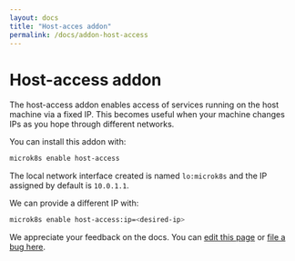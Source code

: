 ```yaml
---
layout: docs
title: "Host-acces addon"
permalink: /docs/addon-host-access
---
```


# Host-access addon

The host-access addon enables access of services running on the host machine via a fixed IP.
This becomes useful when your machine changes IPs as you hope through different networks. 

You can install this addon with:

```bash
microk8s enable host-access
```

The local network interface created is named `lo:microk8s` and the IP assigned by default is `10.0.1.1`.

We can provide a different IP with:
```bash
microk8s enable host-access:ip=<desired-ip>
```


<!-- FEEDBACK -->
<div class="p-notification--information">
  <p class="p-notification__response">
    We appreciate your feedback on the docs. You can
    <a href="https://github.com/canonical-web-and-design/microk8s.io/edit/master/docs/addon-dashboard.md" class="p-notification__action">edit this page</a>
    or
    <a href="https://github.com/canonical-web-and-design/microk8s.io/issues/new" class="p-notification__action">file a bug here</a>.
  </p>
</div>
